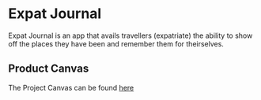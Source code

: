 # Expat Journal

Expat Journal is an app that avails travellers (expatriate) the ability to show off the places they have been and remember them for theirselves.

## Product Canvas

The Project Canvas can be found [here](https://docs.google.com/document/d/1EGGg6r0eoXauKAv70OptMaCKRBlZm1BM_5miGzqpHQI/edit#heading=h.4oicemcbd57)

